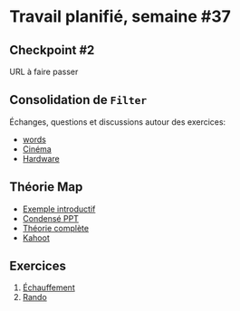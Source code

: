 # Travail planifié, semaine #37

## Checkpoint #2
URL à faire passer

## Consolidation de `Filter`
Échanges, questions et discussions autour des exercices:
- [words](../exos/words/)
- [Cinéma](../exos/cinema/)
- [Hardware](../exos/hardware/)

## Théorie Map 
- [Exemple introductif](../supports/source/03-MapIntro.md)
- [Condensé PPT](../supports/source/03-Map.pptx)
- [Théorie complète](../supports/source/03-Map.md)
- [Kahoot](https:/create.kahoot.it/share/03-map/1c5c732d-0506-412e-a923-fa261effdfcc)

## Exercices
1. [Échauffement](../exos/mib-map)
2. [Rando](../exos/rando/)
